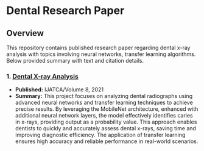 # Dental Research Paper

## Overview
This repository contains published research paper regarding dental x-ray analysis with topics involving neural networks, transfer learning algorithms. Below provided summary with text and citation details.

### 1. [Dental X-ray Analysis](http://ijatca.com/archives/Volume8/Number1/sm21080110)
- **Published:** IJATCA/Volume 8, 2021
- **Summary:** This project focuses on analyzing dental radiographs using advanced neural networks and transfer learning techniques to achieve precise results. By leveraging the MobileNet architecture, enhanced with additional neural network layers, the model effectively identifies caries in x-rays, providing output as a probability value. This approach enables dentists to quickly and accurately assess dental x-rays, saving time and improving diagnostic efficiency. The application of transfer learning ensures high accuracy and reliable performance in real-world scenarios.
